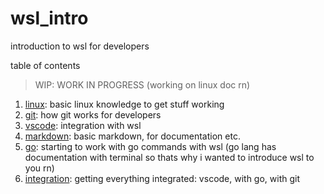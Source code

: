 # wsl_intro
introduction to wsl for developers

table of contents

> WIP: WORK IN PROGRESS (working on linux doc rn)
1. [linux](linux.md): basic linux knowledge to get stuff working
2. [git](git.md): how git works for developers
3. [vscode](vscode.md): integration with wsl
4. [markdown](markdown.md): basic markdown, for documentation etc.
5. [go](go.md): starting to work with go commands with wsl (go lang has documentation with terminal so thats why i wanted to introduce wsl to you rn)
6. [integration](integration.md): getting everything integrated: vscode, with go, with git 


